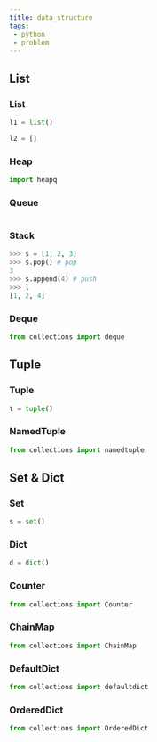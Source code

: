 ```yaml
---
title: data_structure
tags:
 - python
 - problem
---
```


## List

### List

```python
l1 = list()

l2 = []
```

### Heap

```python
import heapq
```

### Queue

```python
```

### Stack

```python
>>> s = [1, 2, 3]
>>> s.pop() # pop
3
>>> s.append(4) # push
>>> l
[1, 2, 4]
```

### Deque
```python
from collections import deque
```

## Tuple

### Tuple

```python
t = tuple()
```

### NamedTuple
```python
from collections import namedtuple
```

## Set & Dict

### Set

```python
s = set()
```

### Dict

```python
d = dict()
```

### Counter
```python
from collections import Counter
```

### ChainMap
```python
from collections import ChainMap
```

### DefaultDict
```python
from collections import defaultdict
```

### OrderedDict
```python
from collections import OrderedDict
```
